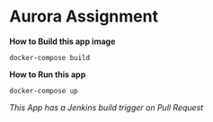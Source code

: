 # Aurora Assignment

**How to Build this app image**
```
docker-compose build
```


**How to Run this app**
```
docker-compose up
```


*This App has a Jenkins build trigger on Pull Request*
